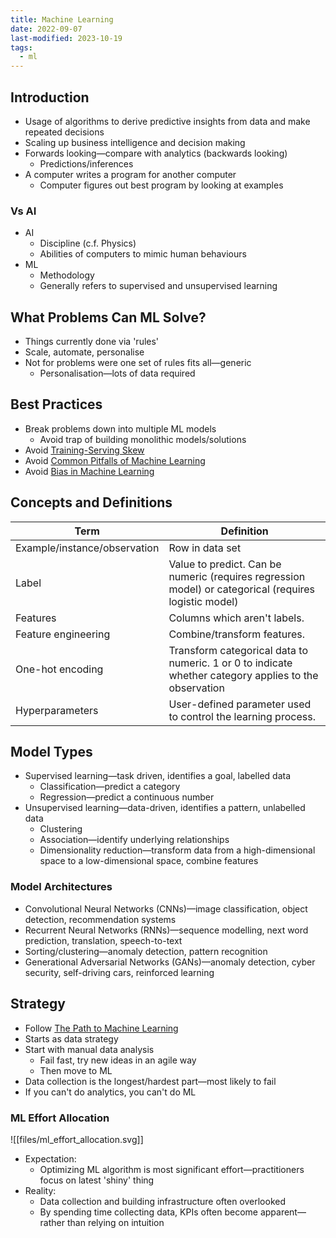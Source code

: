 ```yaml
---
title: Machine Learning
date: 2022-09-07
last-modified: 2023-10-19
tags:
  - ml
---
```


## Introduction

- Usage of algorithms to derive predictive insights from data and make repeated decisions
- Scaling up business intelligence and decision making
- Forwards looking—compare with analytics (backwards looking)
	- Predictions/inferences
- A computer writes a program for another computer
	- Computer figures out best program by looking at examples

### Vs AI

- AI
	- Discipline (c.f. Physics)
	- Abilities of computers to mimic human behaviours
- ML
	- Methodology
	- Generally refers to supervised and unsupervised learning

## What Problems Can ML Solve?

- Things currently done via 'rules'
- Scale, automate, personalise
- Not for problems were one set of rules fits all—generic
	- Personalisation—lots of data required

## Best Practices

- Break problems down into multiple ML models
	- Avoid trap of building monolithic models/solutions
- Avoid [Training-Serving Skew](Training-Serving%20Skew.md)
- Avoid [Common Pitfalls of Machine Learning](Common%20Pitfalls%20of%20Machine%20Learning.md)
- Avoid [Bias in Machine Learning](notes/Bias%20in%20Machine%20Learning.md)

## Concepts and Definitions

| Term                         | Definition                                                                                            |
| ---------------------------- | ----------------------------------------------------------------------------------------------------- |
| Example/instance/observation | Row in data set                                                                                       |
| Label                        | Value to predict. Can be numeric (requires regression model) or categorical (requires logistic model) |
| Features                     | Columns which aren't labels.                                                                          |
| Feature engineering          | Combine/transform features.                                                                           |
| One-hot encoding             | Transform categorical data to numeric. 1 or 0 to indicate whether category applies to the observation |
| Hyperparameters              | User-defined parameter used to control the learning process.                                          |

## Model Types

- Supervised learning—task driven, identifies a goal, labelled data
	- Classification—predict a category
	- Regression—predict a continuous number
- Unsupervised learning—data-driven, identifies a pattern, unlabelled data
	- Clustering
	- Association—identify underlying relationships
	- Dimensionality reduction—transform data from a high-dimensional space to a low-dimensional space, combine features

### Model Architectures

- Convolutional Neural Networks (CNNs)—image classification, object detection, recommendation systems
- Recurrent Neural Networks (RNNs)—sequence modelling, next word prediction, translation, speech-to-text
- Sorting/clustering—anomaly detection, pattern recognition
- Generational Adversarial Networks (GANs)—anomaly detection, cyber security, self-driving cars, reinforced learning

## Strategy

- Follow [The Path to Machine Learning](The%20Path%20to%20Machine%20Learning.md)
- Starts as data strategy
- Start with manual data analysis
	- Fail fast, try new ideas in an agile way
	- Then move to ML
- Data collection is the longest/hardest part—most likely to fail
- If you can't do analytics, you can't do ML

### ML Effort Allocation

![[files/ml_effort_allocation.svg]]

- Expectation:
	- Optimizing ML algorithm is most significant effort—practitioners focus on latest 'shiny' thing
- Reality:
	- Data collection and building infrastructure often overlooked
	- By spending time collecting data, KPIs often become apparent—rather than relying on intuition
